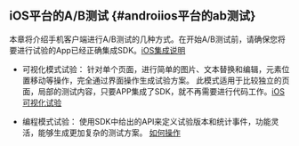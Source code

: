 ## iOS平台的A/B测试 {#androiios平台的ab测试}

本章将介绍手机客户端进行A/B测试的几种方式。在开始A/B测试前，请确保您将要进行试验的App已经正确集成SDK。[iOS集成说明](http://doc.appadhoc.com/sdk/androidSDK.html)

* 可视化模式试验： 针对单个页面，进行简单的图片、文本替换和编辑，元素位置移动等操作，完全通过界面操作生成试验方案。 此模式适用于比较独立的页面，局部的测试内容，只要APP集成了SDK，就不再需要进行代码工作。[iOS可视化试验](http://doc.appadhoc.com/mobileexp/Visualios.html)

* 编程模式试验： 使用SDK中给出的API来定义试验版本和统计事件，功能灵活，能够生成更加复杂的测试方案。 [如何操作](http://doc.appadhoc.com/mobileexp/coding.html)



